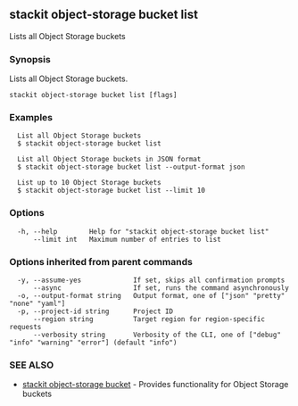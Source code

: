 ## stackit object-storage bucket list

Lists all Object Storage buckets

### Synopsis

Lists all Object Storage buckets.

```
stackit object-storage bucket list [flags]
```

### Examples

```
  List all Object Storage buckets
  $ stackit object-storage bucket list

  List all Object Storage buckets in JSON format
  $ stackit object-storage bucket list --output-format json

  List up to 10 Object Storage buckets
  $ stackit object-storage bucket list --limit 10
```

### Options

```
  -h, --help        Help for "stackit object-storage bucket list"
      --limit int   Maximum number of entries to list
```

### Options inherited from parent commands

```
  -y, --assume-yes             If set, skips all confirmation prompts
      --async                  If set, runs the command asynchronously
  -o, --output-format string   Output format, one of ["json" "pretty" "none" "yaml"]
  -p, --project-id string      Project ID
      --region string          Target region for region-specific requests
      --verbosity string       Verbosity of the CLI, one of ["debug" "info" "warning" "error"] (default "info")
```

### SEE ALSO

* [stackit object-storage bucket](./stackit_object-storage_bucket.md)	 - Provides functionality for Object Storage buckets

